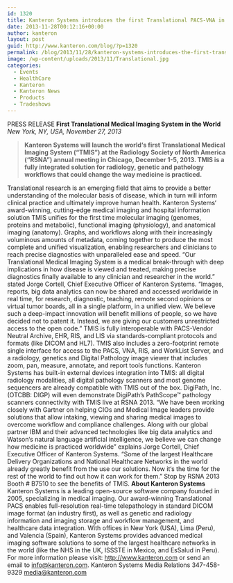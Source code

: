 ```yaml
---
id: 1320
title: Kanteron Systems introduces the first Translational PACS-VNA in the world at RSNA 2013
date: 2013-11-28T00:12:16+00:00
author: kanteron
layout: post
guid: http://www.kanteron.com/blog/?p=1320
permalink: /blog/2013/11/28/kanteron-systems-introduces-the-first-translational-pacs-in-the-world-at-rsna-2013/
image: /wp-content/uploads/2013/11/Translational.jpg
categories:
  - Events
  - HealthCare
  - Kanteron
  - Kanteron News
  - Products
  - Tradeshows
---
```

PRESS RELEASE **First Translational Medical Imaging System in the World** _New York, NY, USA, November 27, 2013_

> **Kanteron Systems will launch the world‘s first Translational Medical Imaging System (“TMIS”) at the Radiology Society of North America (“RSNA”) annual meeting in Chicago, December 1-5, 2013. TMIS is a fully integrated solution for radiology, genetic and pathology workflows that could change the way medicine is practiced.**

Translational research is an emerging field that aims to provide a better understanding of the molecular basis of disease, which in turn will inform clinical practice and ultimately improve human health. Kanteron Systems‘ award-winning, cutting-edge medical imaging and hospital information solution TMIS unifies for the first time molecular imaging (genomes, proteins and metabolic), functional imaging (physiology), and anatomical imaging (anatomy). Graphs, and workflows along with their increasingly voluminous amounts of metadata, coming together to produce the most complete and unified visualization, enabling researchers and clinicians to reach precise diagnostics with unparalleled ease and speed. “Our Translational Medical Imaging System is a medical break-through with deep implications in how disease is viewed and treated, making precise diagnostics finally available to any clinician and researcher in the world.” stated Jorge Cortell, Chief Executive Officer of Kanteron Systems. “Images, reports, big data analytics can now be shared and accessed worldwide in real time, for research, diagnostic, teaching, remote second opinions or virtual tumor boards, all in a single platform, in a unified view. We believe such a deep-impact innovation will benefit millions of people, so we have decided not to patent it. Instead, we are giving our customers unrestricted access to the open code.” TMIS is fully interoperable with PACS-Vendor Neutral Archive, EHR, RIS, and LIS via standards-compliant protocols and formats (like DICOM and HL7). TMIS also includes a zero-footprint remote single interface for access to the PACS, VNA, RIS, and WorkList Server, and a radiology, genetics and Digital Pathology image viewer that includes zoom, pan, measure, annotate, and report tools functions. Kanteron Systems has built-in external devices integration into TMIS: all digital radiology modalities, all digital pathology scanners and most genome sequencers are already compatible with TMIS out of the box. DigiPath, Inc. (OTCBB: DIGP) will even demonstrate DigiPath’s PathScope™ pathology scanners connectivity with TMIS live at RSNA 2013. “We have been working closely with Gartner on helping CIOs and Medical Image leaders provide solutions that allow intaking, viewing and sharing medical images to overcome workflow and compliance challenges. Along with our global partner IBM and their advanced technologies like big data analytics and Watson‘s natural language artificial intelligence, we believe we can change how medicine is practiced worldwide” explains Jorge Cortell, Chief Executive Officer of Kanteron Systems. “Some of the largest Healthcare Delivery Organizations and National Healthcare Networks in the world already greatly benefit from the use our solutions. Now it‘s the time for the rest of the world to find out how it can work for them.” Stop by RSNA 2013 Booth # B7510 to see the benefits of TMIS. **About Kanteron Systems** Kanteron Systems is a leading open-source software company founded in 2005, specializing in medical imaging. Our award-winning Translational PACS enables full-resolution real-time telepathology in standard DICOM image format (an industry first), as well as genetic and radiology information and imaging storage and workflow management, and healthcare data integration. With offices in New York (USA), Lima (Peru), and Valencia (Spain), Kanteron Systems provides advanced medical imaging software solutions to some of the largest healthcare networks in the world (like the NHS in the UK, ISSSTE in Mexico, and EsSalud in Peru). For more information please visit: http://www.kanteron.com or send an email to info@kanteron.com. Kanteron Systems Media Relations 347-458-9329 media@kanteron.com